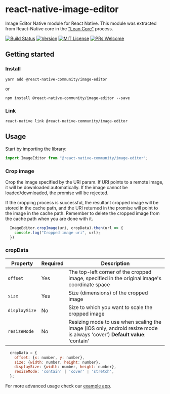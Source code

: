 # react-native-image-editor

Image Editor Native module for React Native. This module was extracted from React-Native core in the ["Lean Core"](https://github.com/facebook/react-native/issues/23313) process.

[![Build Status][build-badge]][build]
[![Version][version-badge]][package]
[![MIT License][license-badge]][license]
[![PRs Welcome][prs-welcome-badge]][prs-welcome]

## Getting started

### Install

`yarn add @react-native-community/image-editor`

or

`npm install @react-native-community/image-editor --save`

### Link

`react-native link @react-native-community/image-editor`

## Usage

Start by importing the library:

```javascript
import ImageEditor from "@react-native-community/image-editor";
```

### Crop image

Crop the image specified by the URI param. If URI points to a remote image, it will be downloaded automatically. If the image cannot be loaded/downloaded, the promise will be rejected.

If the cropping process is successful, the resultant cropped image will be stored in the cache path, and the URI returned in the promise will point to the image in the cache path. Remember to delete the cropped image from the cache path when you are done with it.

```javascript
  ImageEditor.cropImage(uri, cropData).then(url => {
    console.log("Cropped image uri", url);
  })
```

### cropData
| Property      | Required | Description                                                                                                                |
|---------------|----------|----------------------------------------------------------------------------------------------------------------------------|
| `offset`      | Yes      | The top-left corner of the cropped image, specified in the original image's coordinate space                               |
| `size`        | Yes      | Size (dimensions) of the cropped image                                                                                     |
| `displaySize` | No       | Size to which you want to scale the cropped image                                                                          |
| `resizeMode`  | No       | Resizing mode to use when scaling the image (iOS only, android resize mode is always 'cover') **Default value**: 'contain' |

```javascript
  cropData = {
    offset: {x: number, y: number},
    size: {width: number, height: number},
    displaySize: {width: number, height: number},
    resizeMode: 'contain' | 'cover' | 'stretch',
  };
```

For more advanced usage check our [example app](/example/src/App.js).

<!-- badges -->
[build-badge]: https://img.shields.io/circleci/project/github/react-native-community/react-native-image-editor/master.svg?style=flat-square
[build]: https://circleci.com/gh/react-native-community/react-native-image-editor
[version-badge]: https://img.shields.io/npm/v/@react-native-community/image-editor.svg?style=flat-square
[package]: https://www.npmjs.com/package/@react-native-community/image-editor
[license-badge]: https://img.shields.io/npm/l/@react-native-community/image-editor.svg?style=flat-square
[license]: https://opensource.org/licenses/MIT
[prs-welcome-badge]: https://img.shields.io/badge/PRs-welcome-brightgreen.svg?style=flat-square
[prs-welcome]: http://makeapullrequest.com
